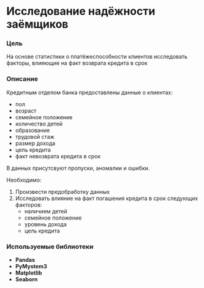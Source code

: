# Исследование надёжности заёмщиков

### Цель

На основе статистики о платёжеспособности клиентов исследовать факторы, влияющие на факт возврата кредита в срок

### Описание

Кредитным отделом банка предоставлены данные о клиентах:
- пол
- возраст
- семейное положение
- количество детей
- образование
- трудовой стаж
- размер дохода
- цель кредита
- факт невозврата кредита в срок

В данных присутсвуют пропуски, аномалии и ошибки. 

Необходимо:
1. Произвести предобработку данных
2. Исследовать влияние на факт погашения кредита в срок следующих факторов:
   - наличием детей
   - семейное положение
   - уровень дохода
   - цель кредита

### Используемые библиотеки
- **Pandas**
- **PyMystem3**
- **Matplotlib**
- **Seaborn**
